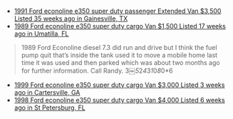 - [1991 Ford econoline e350 super duty passenger Extended Van $3,500 Listed 35 weeks ago in Gainesville, TX](https://www.facebook.com/marketplace/item/1091015345947344)
- [1989 Ford econoline e350 super duty cargo Van $1,500 Listed 17 weeks ago in Umatilla, FL](https://www.facebook.com/marketplace/item/522007530950442)
>1989 Ford Econoline diesel 7.3 did run and drive but I think the fuel pump quit that’s inside the tank used it to move a mobile home last time it was used and then parked which was about two months ago for further information. Call Randy. 3￼*5*2*4*3*1*0*8*0*6
- [1999 Ford econoline e350 super duty cargo Van $3,000 Listed 3 weeks ago in Cartersville, GA](https://www.facebook.com/marketplace/item/1050735377262588)
- [1998 Ford econoline e350 super duty cargo Van $4,000 Listed 6 weeks ago in St Petersburg, FL](https://www.facebook.com/marketplace/item/1036395188624001)
